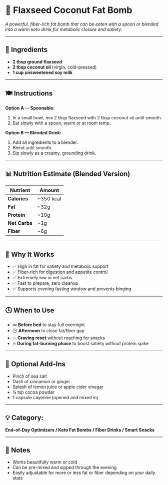 # 🥄 Flaxseed Coconut Fat Bomb  
_A powerful, fiber-rich fat bomb that can be eaten with a spoon or blended into a warm keto drink for metabolic closure and satiety._

---

## 🧾 Ingredients

- **2 tbsp ground flaxseed**  
- **2 tbsp coconut oil** (virgin, cold-pressed)  
- **1 cup unsweetened soy milk**

---

## 🍽️ Instructions

**Option A — Spoonable:**
1. In a small bowl, mix 2 tbsp flaxseed with 2 tbsp coconut oil until smooth.  
2. Eat slowly with a spoon, warm or at room temp.

**Option B — Blended Drink:**
1. Add all ingredients to a blender.  
2. Blend until smooth.  
3. Sip slowly as a creamy, grounding drink.

---

## 📊 Nutrition Estimate (Blended Version)

| Nutrient     | Amount     |
|--------------|------------|
| **Calories** | ~350 kcal  
| **Fat**      | ~32g  
| **Protein**  | ~10g  
| **Net Carbs**| ~1g  
| **Fiber**    | ~6g  

---

## 🧠 Why It Works

- ✅ High in fat for satiety and metabolic support  
- ✅ Fiber-rich for digestion and appetite control  
- ✅ Extremely low in net carbs  
- ✅ Fast to prepare, zero cleanup  
- ✅ Supports evening fasting window and prevents binging

---

## 🕓 When to Use

- 💤 **Before bed** to stay full overnight  
- 🕒 **Afternoon** to close fat/fiber gap  
- 💥 **Craving reset** without reaching for snacks  
- 🔥 **During fat-burning phase** to boost satiety without protein spike

---

## 🍋 Optional Add-Ins

- Pinch of sea salt  
- Dash of cinnamon or ginger  
- Splash of lemon juice or apple cider vinegar  
- ¼ tsp cocoa powder  
- 1 capsule cayenne (opened and mixed in)  

---

## 💡 Category:  
**End-of-Day Optimizers / Keto Fat Bombs / Fiber Drinks / Smart Snacks**

---

## 📝 Notes

- Works beautifully warm or cold  
- Can be pre-mixed and sipped through the evening  
- Easily adjustable for more or less fat or fiber depending on your daily stats
